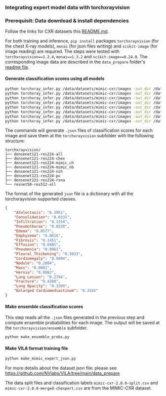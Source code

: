 ### Integrating expert model data with torchxrayvision

### Prerequisit: Data download & install dependencies
Follow the links for CXR datasets this [README.md](../../README.md#chest-x-ray-classification-datasets-for-model-evaluation). 

For both training and inference, `pip install` packages `torchxrayvision` (for the chest X-ray models), `monai` (for json files writing) and `scikit-image` (for image reading)
are required.  The steps were tested with `torchxrayvision==1.2.4`, `monai==1.3.2` and `scikit-image==0.24.0`.
The corresponding image data are described in the `data_prepare` folder's [readme file](../../README.md).


#### Generate classification scores using all models

```bash
python torchxray_infer.py /data/datasets/mimic-cxr/images -out_dir /data/datasets/mimic-cxr/torchxrayvision/ -cuda -weights densenet121-res224-all
python torchxray_infer.py /data/datasets/mimic-cxr/images -out_dir /data/datasets/mimic-cxr/torchxrayvision/ -cuda -weights densenet121-res224-chex
python torchxray_infer.py /data/datasets/mimic-cxr/images -out_dir /data/datasets/mimic-cxr/torchxrayvision/ -cuda -weights densenet121-res224-mimic_ch
python torchxray_infer.py /data/datasets/mimic-cxr/images -out_dir /data/datasets/mimic-cxr/torchxrayvision/ -cuda -weights densenet121-res224-mimic_nb
python torchxray_infer.py /data/datasets/mimic-cxr/images -out_dir /data/datasets/mimic-cxr/torchxrayvision/ -cuda -weights densenet121-res224-nih
python torchxray_infer.py /data/datasets/mimic-cxr/images -out_dir /data/datasets/mimic-cxr/torchxrayvision/ -cuda -weights densenet121-res224-pc
python torchxray_infer.py /data/datasets/mimic-cxr/images -out_dir /data/datasets/mimic-cxr/torchxrayvision/ -cuda -weights densenet121-res224-rsna
python torchxray_infer.py /data/datasets/mimic-cxr/images -out_dir /data/datasets/mimic-cxr/torchxrayvision/ -cuda -weights resnet50-res512-all
```

The commands will generate `.json` files of classification scores for each image and save them at the `torchxrayvision` subfolder with the following structure:

```
torchxrayvision/
├── densenet121-res224-all
├── densenet121-res224-chex
├── densenet121-res224-mimic_ch
├── densenet121-res224-mimic_nb
├── densenet121-res224-nih
├── densenet121-res224-pc
├── densenet121-res224-rsna
└── resnet50-res512-all
```

The format of the generated `json` file is a dictionary with all the torchxrayvision supported classes.

```json
{
    "Atelectasis": "0.3951",
    "Consolidation": "0.0331",
    "Infiltration": "0.1154",
    "Pneumothorax": "0.0220",
    "Edema": "0.0577",
    "Emphysema": "0.0616",
    "Fibrosis": "0.1451",
    "Effusion": "0.0485",
    "Pneumonia": "0.0961",
    "Pleural_Thickening": "0.5033",
    "Cardiomegaly": "0.5094",
    "Nodule": "0.2884",
    "Mass": "0.0881",
    "Hernia": "0.0082",
    "Lung Lesion": "0.2794",
    "Fracture": "0.4208",
    "Lung Opacity": "0.1399",
    "Enlarged Cardiomediastinum": "0.3182"
}
```


#### Make ensemble classification scores

This step reads all the `.json` files generated in the previous step and compute ensemble probabilities for each image.
The output will be saved at the `torchxrayvision/ensemble` subfolder.

```bash
python make_ensemble_probs.py
```

####  Make VILA format training file

```bash
python make_mimic_expert_json.py
```

For more details about the dataset json file:
please see https://github.com/NVlabs/VILA/tree/main/data_prepare


The data split files and classification labels `mimic-cxr-2.0.0-split.csv` and `mimic-cxr-2.0.0-merged-chexpert.csv`
are from the MIMIC-CXR dataset.
